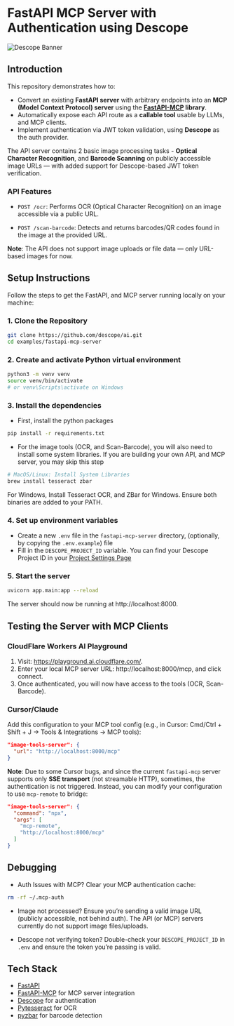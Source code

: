 # FastAPI MCP Server with Authentication using Descope

![Descope Banner](https://github.com/descope/.github/assets/32936811/d904d37e-e3fa-4331-9f10-2880bb708f64)

## Introduction
This repository demonstrates how to:
- Convert an existing **FastAPI server** with arbitrary endpoints into an **MCP (Model Context Protocol) server** using the **[FastAPI-MCP](https://fastapi-mcp.tadata.com/getting-started/welcome) library**.
- Automatically expose each API route as a **callable tool** usable by LLMs, and MCP clients.
- Implement authentication via JWT token validation, using **Descope** as the auth provider.

The API server contains 2 basic image processing tasks - **Optical Character Recognition**, and **Barcode Scanning** on publicly accessible image URLs — with added support for Descope-based JWT token verification. 

### API Features
- `POST /ocr`: 
    Performs OCR (Optical Character Recognition) on an image accessible via a public URL.

- `POST /scan-barcode`:
    Detects and returns barcodes/QR codes found in the image at the provided URL.

**Note**: The API does not support image uploads or file data — only URL-based images for now.

## Setup Instructions
Follow the steps to get the FastAPI, and MCP server running locally on your machine:
### 1. Clone the Repository
```bash
git clone https://github.com/descope/ai.git
cd examples/fastapi-mcp-server
```

### 2. Create and activate Python virtual environment
```bash
python3 -m venv venv
source venv/bin/activate  
# or venv\Scripts\activate on Windows
```

### 3. Install the dependencies
- First, install the python packages
```bash
pip install -r requirements.txt
```
- For the image tools (OCR, and Scan-Barcode), you will also need to install some system libraries. If you are building your own API, and MCP server, you may skip this step
```bash
# MacOS/Linux: Install System Libraries
brew install tesseract zbar
```

For Windows, Install Tesseract OCR, and ZBar for Windows. Ensure both binaries are added to your PATH.

### 4. Set up environment variables
- Create a new `.env` file in the `fastapi-mcp-server` directory, (optionally, by copying the `.env.example`) file
- Fill in the `DESCOPE_PROJECT_ID` variable. You can find your Descope Project ID in your [Project Settings Page](https://app.descope.com/settings/project)

### 5. Start the server
```bash
uvicorn app.main:app --reload
```
The server should now be running at http://localhost:8000.


## Testing the Server with MCP Clients
### CloudFlare Workers AI Playground
1. Visit: https://playground.ai.cloudflare.com/.
2. Enter your local MCP server URL: http://localhost:8000/mcp, and click connect.
3. Once authenticated, you will now have access to the tools (OCR, Scan-Barcode).

### Cursor/Claude
Add this configuration to your MCP tool config (e.g., in Cursor: Cmd/Ctrl + Shift + J → Tools & Integrations → MCP tools):
```json
"image-tools-server": {
  "url": "http://localhost:8000/mcp"
}
```
**Note**: Due to some Cursor bugs, and since the current `fastapi-mcp` server supports only **SSE transport** (not streamable HTTP), sometimes, the authentication is not triggered. Instead, you can modify your configuration to use `mcp-remote` to bridge:

```json
"image-tools-server": {
  "command": "npx",
  "args": [
    "mcp-remote",
    "http://localhost:8000/mcp"
  ]
}
```

## Debugging
- Auth Issues with MCP? Clear your MCP authentication cache:
```bash
rm -rf ~/.mcp-auth
```

- Image not processed? Ensure you’re sending a valid image URL (publicly accessible, not behind auth).
The API (or MCP) servers currently do not support image files/uploads.

- Descope not verifying token? Double-check your `DESCOPE_PROJECT_ID` in `.env` and ensure the token you’re passing is valid.

## Tech Stack
- [FastAPI](https://fastapi.tiangolo.com/)
- [FastAPI-MCP](https://fastapi-mcp.tadata.com/getting-started/welcome) for MCP server integration
- [Descope](https://www.descope.com/) for authentication
- [Pytesseract](https://pypi.org/project/pytesseract/) for OCR
- [pyzbar](https://pypi.org/project/pyzbar/) for barcode detection
